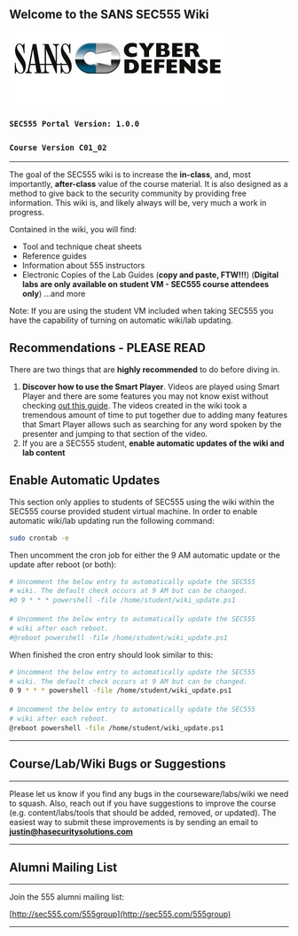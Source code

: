 Welcome to the SANS SEC555 Wiki
----------


![Cyber Defense](CyberDefense_logo.jpg)
### **`SEC555 Portal Version: 1.0.0`**
### **`Course Version C01_02`**

---

The goal of the SEC555 wiki is to increase the **in-class**, and, most importantly, **after-class** value of the course material. It is also designed as a method to give back to the security community by providing free information. This wiki is, and likely always will be, very much a work in progress.

Contained in the wiki, you will find:
- Tool and technique cheat sheets
- Reference guides
- Information about 555 instructors
- Electronic Copies of the Lab Guides (**copy and paste, FTW!!!**) (**Digital labs are only available on student VM - SEC555 course attendees only**)
...and more

Note: If you are using the student VM included when taking SEC555 you have the capability of turning on automatic wiki/lab updating.

Recommendations - PLEASE READ
----------
There are two things that are **highly recommended** to do before diving in.

1. **Discover how to use the Smart Player**. Videos are played using Smart Player and there are some features you may not know exist without checking [out this guide](/Resources/SmartPlayer.md). The videos created in the wiki took a tremendous amount of time to put together due to adding many features that Smart Player allows such as searching for any word spoken by the presenter and jumping to that section of the video.
2. If you are a SEC555 student, **enable automatic updates of the wiki and lab content**

Enable Automatic Updates
----------

This section only applies to students of SEC555 using the wiki within the SEC555 course provided student virtual machine. In order to enable automatic wiki/lab updating run the following command:

```bash
sudo crontab -e
```

Then uncomment the cron job for either the 9 AM automatic update or the update after reboot (or both):

```bash
# Uncomment the below entry to automatically update the SEC555
# wiki. The default check occurs at 9 AM but can be changed.
#0 9 * * * powershell -file /home/student/wiki_update.ps1

# Uncomment the below entry to automatically update the SEC555
# wiki after each reboot.
#@reboot powershell -file /home/student/wiki_update.ps1
```

When finished the cron entry should look similar to this:

```bash
# Uncomment the below entry to automatically update the SEC555
# wiki. The default check occurs at 9 AM but can be changed.
0 9 * * * powershell -file /home/student/wiki_update.ps1

# Uncomment the below entry to automatically update the SEC555
# wiki after each reboot.
@reboot powershell -file /home/student/wiki_update.ps1
```

---


Course/Lab/Wiki Bugs or Suggestions
----------

---

Please let us know if you find any bugs in the courseware/labs/wiki we need to squash. Also, reach out if you have suggestions to improve the course (e.g. content/labs/tools that should be added, removed, or updated). The easiest way to submit these improvements is by sending an email to **<justin@hasecuritysolutions.com>**

---

Alumni Mailing List
----------

---

Join the 555 alumni mailing list:

[http://sec555.com/555group](http://sec555.com/555group)

---
